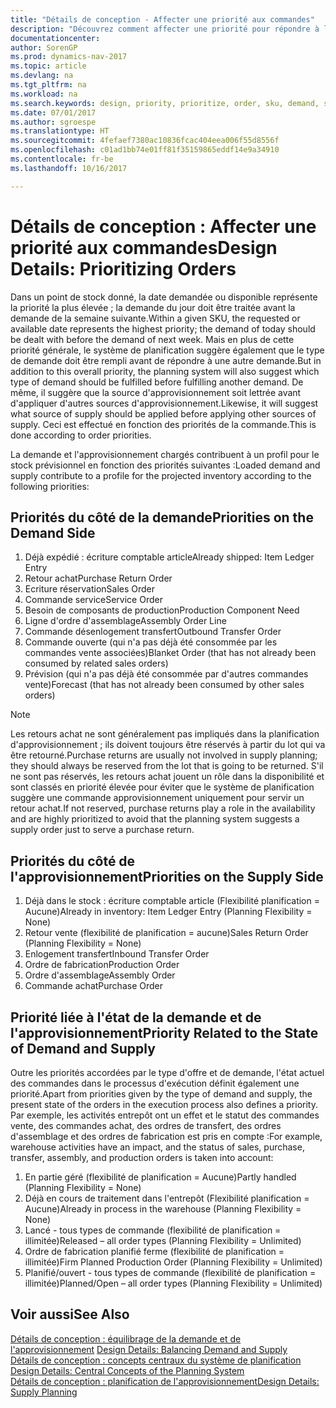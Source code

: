 ```yaml
---
title: "Détails de conception - Affecter une priorité aux commandes"
description: "Découvrez comment affecter une priorité pour répondre à la demande et l'approvisionnement."
documentationcenter: 
author: SorenGP
ms.prod: dynamics-nav-2017
ms.topic: article
ms.devlang: na
ms.tgt_pltfrm: na
ms.workload: na
ms.search.keywords: design, priority, prioritize, order, sku, demand, supply
ms.date: 07/01/2017
ms.author: sgroespe
ms.translationtype: HT
ms.sourcegitcommit: 4fefaef7380ac10836fcac404eea006f55d8556f
ms.openlocfilehash: c01ad1bb74e01ff81f35159865eddf14e9a34910
ms.contentlocale: fr-be
ms.lasthandoff: 10/16/2017

---
```

# <a name="design-details-prioritizing-orders"></a><span data-ttu-id="aa711-103">Détails de conception : Affecter une priorité aux commandes</span><span class="sxs-lookup"><span data-stu-id="aa711-103">Design Details: Prioritizing Orders</span></span>
<span data-ttu-id="aa711-104">Dans un point de stock donné, la date demandée ou disponible représente la priorité la plus élevée ; la demande du jour doit être traitée avant la demande de la semaine suivante.</span><span class="sxs-lookup"><span data-stu-id="aa711-104">Within a given SKU, the requested or available date represents the highest priority; the demand of today should be dealt with before the demand of next week.</span></span> <span data-ttu-id="aa711-105">Mais en plus de cette priorité générale, le système de planification suggère également que le type de demande doit être rempli avant de répondre à une autre demande.</span><span class="sxs-lookup"><span data-stu-id="aa711-105">But in addition to this overall priority, the planning system will also suggest which type of demand should be fulfilled before fulfilling another demand.</span></span> <span data-ttu-id="aa711-106">De même, il suggère que la source d'approvisionnement soit lettrée avant d'appliquer d'autres sources d'approvisionnement.</span><span class="sxs-lookup"><span data-stu-id="aa711-106">Likewise, it will suggest what source of supply should be applied before applying other sources of supply.</span></span> <span data-ttu-id="aa711-107">Ceci est effectué en fonction des priorités de la commande.</span><span class="sxs-lookup"><span data-stu-id="aa711-107">This is done according to order priorities.</span></span>  
  
<span data-ttu-id="aa711-108">La demande et l'approvisionnement chargés contribuent à un profil pour le stock prévisionnel en fonction des priorités suivantes :</span><span class="sxs-lookup"><span data-stu-id="aa711-108">Loaded demand and supply contribute to a profile for the projected inventory according to the following priorities:</span></span>  
  
## <a name="priorities-on-the-demand-side"></a><span data-ttu-id="aa711-109">Priorités du côté de la demande</span><span class="sxs-lookup"><span data-stu-id="aa711-109">Priorities on the Demand Side</span></span>  
1. <span data-ttu-id="aa711-110">Déjà expédié : écriture comptable article</span><span class="sxs-lookup"><span data-stu-id="aa711-110">Already shipped: Item Ledger Entry</span></span>  
2. <span data-ttu-id="aa711-111">Retour achat</span><span class="sxs-lookup"><span data-stu-id="aa711-111">Purchase Return Order</span></span>  
3. <span data-ttu-id="aa711-112">Ecriture réservation</span><span class="sxs-lookup"><span data-stu-id="aa711-112">Sales Order</span></span>  
4. <span data-ttu-id="aa711-113">Commande service</span><span class="sxs-lookup"><span data-stu-id="aa711-113">Service Order</span></span>  
5. <span data-ttu-id="aa711-114">Besoin de composants de production</span><span class="sxs-lookup"><span data-stu-id="aa711-114">Production Component Need</span></span>  
6. <span data-ttu-id="aa711-115">Ligne d'ordre d'assemblage</span><span class="sxs-lookup"><span data-stu-id="aa711-115">Assembly Order Line</span></span>  
7. <span data-ttu-id="aa711-116">Commande désenlogement transfert</span><span class="sxs-lookup"><span data-stu-id="aa711-116">Outbound Transfer Order</span></span>  
8. <span data-ttu-id="aa711-117">Commande ouverte (qui n'a pas déjà été consommée par les commandes vente associées)</span><span class="sxs-lookup"><span data-stu-id="aa711-117">Blanket Order (that has not already been consumed by related sales orders)</span></span>  
9. <span data-ttu-id="aa711-118">Prévision (qui n'a pas déjà été consommée par d'autres commandes vente)</span><span class="sxs-lookup"><span data-stu-id="aa711-118">Forecast (that has not already been consumed by other sales orders)</span></span>  
  
> [!NOTE]  
>  <span data-ttu-id="aa711-119">Les retours achat ne sont généralement pas impliqués dans la planification d'approvisionnement ; ils doivent toujours être réservés à partir du lot qui va être retourné.</span><span class="sxs-lookup"><span data-stu-id="aa711-119">Purchase returns are usually not involved in supply planning; they should always be reserved from the lot that is going to be returned.</span></span> <span data-ttu-id="aa711-120">S'il ne sont pas réservés, les retours achat jouent un rôle dans la disponibilité et sont classés en priorité élevée pour éviter que le système de planification suggère une commande approvisionnement uniquement pour servir un retour achat.</span><span class="sxs-lookup"><span data-stu-id="aa711-120">If not reserved, purchase returns play a role in the availability and are highly prioritized to avoid that the planning system suggests a supply order just to serve a purchase return.</span></span>  
  
## <a name="priorities-on-the-supply-side"></a><span data-ttu-id="aa711-121">Priorités du côté de l'approvisionnement</span><span class="sxs-lookup"><span data-stu-id="aa711-121">Priorities on the Supply Side</span></span>  
1. <span data-ttu-id="aa711-122">Déjà dans le stock : écriture comptable article (Flexibilité planification = Aucune)</span><span class="sxs-lookup"><span data-stu-id="aa711-122">Already in inventory: Item Ledger Entry (Planning Flexibility = None)</span></span>  
2. <span data-ttu-id="aa711-123">Retour vente (flexibilité de planification = aucune)</span><span class="sxs-lookup"><span data-stu-id="aa711-123">Sales Return Order (Planning Flexibility = None)</span></span>  
3. <span data-ttu-id="aa711-124">Enlogement transfert</span><span class="sxs-lookup"><span data-stu-id="aa711-124">Inbound Transfer Order</span></span>  
4. <span data-ttu-id="aa711-125">Ordre de fabrication</span><span class="sxs-lookup"><span data-stu-id="aa711-125">Production Order</span></span>  
5. <span data-ttu-id="aa711-126">Ordre d'assemblage</span><span class="sxs-lookup"><span data-stu-id="aa711-126">Assembly Order</span></span>  
6. <span data-ttu-id="aa711-127">Commande achat</span><span class="sxs-lookup"><span data-stu-id="aa711-127">Purchase Order</span></span>  
  
## <a name="priority-related-to-the-state-of-demand-and-supply"></a><span data-ttu-id="aa711-128">Priorité liée à l'état de la demande et de l'approvisionnement</span><span class="sxs-lookup"><span data-stu-id="aa711-128">Priority Related to the State of Demand and Supply</span></span>  
<span data-ttu-id="aa711-129">Outre les priorités accordées par le type d'offre et de demande, l'état actuel des commandes dans le processus d'exécution définit également une priorité.</span><span class="sxs-lookup"><span data-stu-id="aa711-129">Apart from priorities given by the type of demand and supply, the present state of the orders in the execution process also defines a priority.</span></span> <span data-ttu-id="aa711-130">Par exemple, les activités entrepôt ont un effet et le statut des commandes vente, des commandes achat, des ordres de transfert, des ordres d'assemblage et des ordres de fabrication est pris en compte :</span><span class="sxs-lookup"><span data-stu-id="aa711-130">For example, warehouse activities have an impact, and the status of sales, purchase, transfer, assembly, and production orders is taken into account:</span></span>  
  
1. <span data-ttu-id="aa711-131">En partie géré (flexibilité de planification = Aucune)</span><span class="sxs-lookup"><span data-stu-id="aa711-131">Partly handled (Planning Flexibility = None)</span></span>  
2. <span data-ttu-id="aa711-132">Déjà en cours de traitement dans l'entrepôt (Flexibilité planification = Aucune)</span><span class="sxs-lookup"><span data-stu-id="aa711-132">Already in process in the warehouse (Planning Flexibility = None)</span></span>  
3. <span data-ttu-id="aa711-133">Lancé - tous types de commande (flexibilité de planification = illimitée)</span><span class="sxs-lookup"><span data-stu-id="aa711-133">Released – all order types (Planning Flexibility = Unlimited)</span></span>  
4. <span data-ttu-id="aa711-134">Ordre de fabrication planifié ferme (flexibilité de planification = illimitée)</span><span class="sxs-lookup"><span data-stu-id="aa711-134">Firm Planned Production Order (Planning Flexibility = Unlimited)</span></span>  
5. <span data-ttu-id="aa711-135">Planifié/ouvert - tous types de commande (flexibilité de planification = illimitée)</span><span class="sxs-lookup"><span data-stu-id="aa711-135">Planned/Open – all order types (Planning Flexibility = Unlimited)</span></span>  
  
## <a name="see-also"></a><span data-ttu-id="aa711-136">Voir aussi</span><span class="sxs-lookup"><span data-stu-id="aa711-136">See Also</span></span>  
<span data-ttu-id="aa711-137">[Détails de conception : équilibrage de la demande et de l'approvisionnement](design-details-balancing-demand-and-supply.md) </span><span class="sxs-lookup"><span data-stu-id="aa711-137">[Design Details: Balancing Demand and Supply](design-details-balancing-demand-and-supply.md) </span></span>  
<span data-ttu-id="aa711-138">[Détails de conception : concepts centraux du système de planification](design-details-central-concepts-of-the-planning-system.md) </span><span class="sxs-lookup"><span data-stu-id="aa711-138">[Design Details: Central Concepts of the Planning System](design-details-central-concepts-of-the-planning-system.md) </span></span>  
[<span data-ttu-id="aa711-139">Détails de conception : planification de l'approvisionnement</span><span class="sxs-lookup"><span data-stu-id="aa711-139">Design Details: Supply Planning</span></span>](design-details-supply-planning.md)

